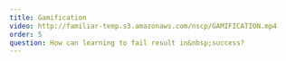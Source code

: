 ```yaml
---
title: Gamification
video: http://familiar-temp.s3.amazonaws.com/nscp/GAMIFICATION.mp4
order: 5
question: How can learning to fail result in&nbsp;success?
---
```


